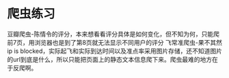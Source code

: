 # 爬虫练习
豆瓣爬虫-陈情令的评分，本来想看看评分具体是如何变化，但不知为何，只能爬前7页，用浏览器也是到了第8页就无法显示不同用户的评分
飞常准爬虫-果不其然ip is blocked，实际起飞和实际到达时间以及准点率采用图片存储，还不知道图片的url到底是什么，所以只能把页面上的静态文本信息爬下来。爬虫最难的地方在于反爬啊。

